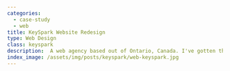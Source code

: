 ```yaml
---
categories:
  - case-study
  - web
title: KeySpark Website Redesign
type: Web Design
class: keyspark
description:  A web agency based out of Ontario, Canada. I've gotten the chance to redesign their website and do their branding. This is a two part project for Web Design and Branding
index_image: /assets/img/posts/keyspark/web-keyspark.jpg
---
```

